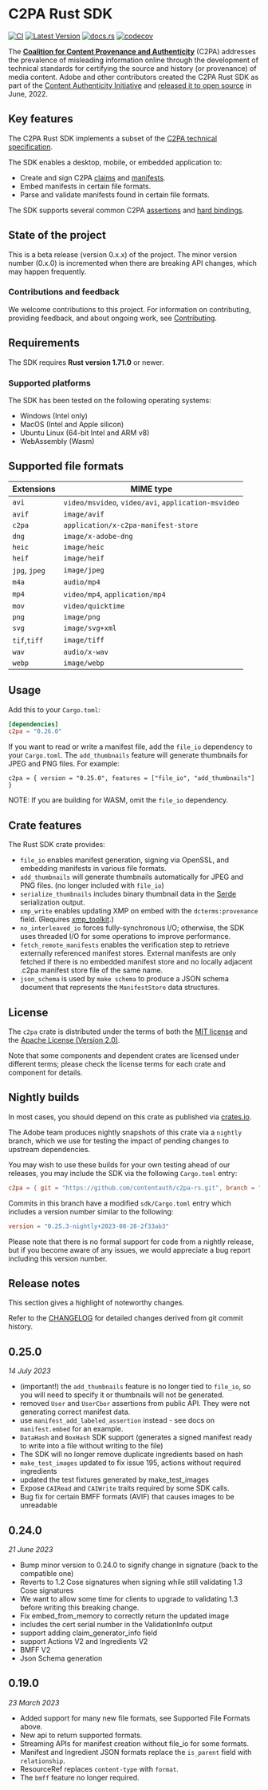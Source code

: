 # C2PA Rust SDK

[![CI](https://github.com/contentauth/c2pa-rs/actions/workflows/ci.yml/badge.svg)](https://github.com/contentauth/c2pa-rs/actions/workflows/ci.yml) [![Latest Version](https://img.shields.io/crates/v/c2pa.svg)](https://crates.io/crates/c2pa) [![docs.rs](https://img.shields.io/docsrs/c2pa)](https://docs.rs/c2pa/) [![codecov](https://codecov.io/gh/contentauth/c2pa-rs/branch/main/graph/badge.svg?token=YVHWI19EGN)](https://codecov.io/gh/contentauth/c2pa-rs)

The **[Coalition for Content Provenance and Authenticity](https://c2pa.org)** (C2PA) addresses the prevalence of misleading information online through the development of technical standards for certifying the source and history (or provenance) of media content. Adobe and other contributors created the C2PA Rust SDK as part of the [Content Authenticity Initiative](https://contentauthenticity.org) and [released it to open source](https://contentauthenticity.org/blog/cai-releases-suite-of-open-source-tools-to-advance-digital-content-provenance) in June, 2022.

## Key features

The C2PA Rust SDK implements a subset of the [C2PA technical specification](https://c2pa.org/specifications/specifications/1.3/specs/C2PA_Specification.html).

The SDK enables a desktop, mobile, or embedded application to:
* Create and sign C2PA [claims](https://c2pa.org/specifications/specifications/1.3/specs/C2PA_Specification.html#_claims) and [manifests](https://c2pa.org/specifications/specifications/1.3/specs/C2PA_Specification.html#_manifests).
* Embed manifests in certain file formats.
* Parse and validate manifests found in certain file formats.

The SDK supports several common C2PA [assertions](https://c2pa.org/specifications/specifications/1.3/specs/C2PA_Specification.html#_c2pa_standard_assertions) and [hard bindings](https://c2pa.org/specifications/specifications/1.3/specs/C2PA_Specification.html#_hard_bindings).

## State of the project

This is a beta release (version 0.x.x) of the project. The minor version number (0.x.0) is incremented when there are breaking API changes, which may happen frequently.

### Contributions and feedback

We welcome contributions to this project.  For information on contributing, providing feedback, and about ongoing work, see [Contributing](https://github.com/contentauth/c2pa-js/blob/main/CONTRIBUTING.md).

## Requirements

The SDK requires **Rust version 1.71.0** or newer.

### Supported platforms

The SDK has been tested on the following operating systems:

* Windows (Intel only)
* MacOS (Intel and Apple silicon)
* Ubuntu Linux (64-bit Intel and ARM v8)
* WebAssembly (Wasm)

## Supported file formats

 | Extensions    | MIME type                                           |
 | ------------- | --------------------------------------------------- |
 | `avi`         | `video/msvideo`, `video/avi`, `application-msvideo` |
 | `avif`        | `image/avif`                                        |
 | `c2pa`        | `application/x-c2pa-manifest-store`                 |
 | `dng`         | `image/x-adobe-dng`                                 |
 | `heic`        | `image/heic`                                        |
 | `heif`        | `image/heif`                                        |
 | `jpg`, `jpeg` | `image/jpeg`                                        |
 | `m4a`         | `audio/mp4`                                         |
 | `mp4`         | `video/mp4`, `application/mp4`                      |
 | `mov`         | `video/quicktime`                                   |
 | `png`         | `image/png`                                         |
 | `svg`         | `image/svg+xml`                                     |
 | `tif`,`tiff`  | `image/tiff`                                        |
 | `wav`         | `audio/x-wav`                                       |
 | `webp`        | `image/webp`                                        |

## Usage

Add this to your `Cargo.toml`:

```toml
[dependencies]
c2pa = "0.26.0"
```

If you want to read or write a manifest file, add the `file_io` dependency to your `Cargo.toml`.
The `add_thumbnails` feature will generate thumbnails for JPEG and PNG files.
 For example:
```
c2pa = { version = "0.25.0", features = ["file_io", "add_thumbnails"] }
```

NOTE: If you are building for WASM, omit the `file_io` dependency.

## Crate features

The Rust SDK crate provides:

* `file_io` enables manifest generation, signing via OpenSSL, and embedding manifests in various file formats.
* `add_thumbnails` will generate thumbnails automatically for JPEG and PNG files. (no longer included with `file_io`)
* `serialize_thumbnails` includes binary thumbnail data in the [Serde](https://serde.rs/) serialization output.
* `xmp_write` enables updating XMP on embed with the `dcterms:provenance` field. (Requires [xmp_toolkit](https://crates.io/crates/xmp_toolkit).)
* `no_interleaved_io` forces fully-synchronous I/O; otherwise, the SDK uses threaded I/O for some operations to improve performance.
* `fetch_remote_manifests` enables the verification step to retrieve externally referenced manifest stores.  External manifests are only fetched if there is no embedded manifest store and no locally adjacent .c2pa manifest store file of the same name.
* `json_schema` is used by `make schema` to produce a JSON schema document that represents the `ManifestStore` data structures.

## License

The `c2pa` crate is distributed under the terms of both the [MIT license](https://github.com/contentauth/c2pa-rs/blob/main/LICENSE-MIT) and the [Apache License (Version 2.0)](https://github.com/contentauth/c2pa-rs/blob/main/LICENSE-APACHE).

Note that some components and dependent crates are licensed under different terms; please check the license terms for each crate and component for details.

## Nightly builds

In most cases, you should depend on this crate as published via [crates.io](https://crates.io/crates/c2pa).

The Adobe team produces nightly snapshots of this crate via a `nightly` branch, which we use for testing the impact of pending changes to upstream dependencies.

You may wish to use these builds for your own testing ahead of our releases, you may include the SDK via the following `Cargo.toml` entry:

```toml
c2pa = { git = "https://github.com/contentauth/c2pa-rs.git", branch = "nightly", features = [...]}
```

Commits in this branch have a modified `sdk/Cargo.toml` entry which includes a version number similar to the following:

```toml
version = "0.25.3-nightly+2023-08-28-2f33ab3"
```

Please note that there is no formal support for code from a nightly release, but if you become aware of any issues, we would appreciate a bug report including this version number.

## Release notes

This section gives a highlight of noteworthy changes.

Refer to the [CHANGELOG](https://github.com/contentauth/c2pa-rs/blob/main/CHANGELOG.md) for detailed changes derived from git commit history.


## 0.25.0
_14 July 2023_
* (important!) the `add_thumbnails` feature is no longer tied to `file_io`, so you will need to specify it or thumbnails will not be generated.
* removed `User` and `UserCbor` assertions from public API. They were not generating correct manifest data.
* use `manifest_add_labeled_assertion` instead - see docs on `manifest.embed` for an example.
* `DataHash` and `BoxHash` SDK support (generates a signed manifest ready to write into a file without writing to the file)
* The SDK will no longer remove duplicate ingredients based on hash
* `make_test_images` updated to fix issue 195, actions without required ingredients
* updated the test fixtures generated by make_test_images
* Expose `CAIRead` and `CAIWrite` traits required by some SDK calls.
* Bug fix for certain BMFF formats (AVIF) that causes images to be unreadable

## 0.24.0
_21 June 2023_
* Bump minor version to 0.24.0 to signify change in signature (back to the compatible one)
* Reverts to 1.2 Cose signatures when signing while still validating 1.3 Cose signatures
* We want to allow some time for clients to upgrade to validating 1.3 before writing this breaking change.
* Fix embed_from_memory to correctly return the updated image
* includes the cert serial number in the ValidationInfo output
* support adding claim_generator_info field
* support Actions V2 and Ingredients V2
* BMFF V2
* Json Schema generation

## 0.19.0
_23 March 2023_

* Added support for many new file formats, see Supported File Formats above.
* New api to return supported formats.
* Streaming APIs for manifest creation without file_io for some formats.
* Manifest and Ingredient JSON formats replace the `is_parent` field with `relationship`.
* ResourceRef replaces `content-type` with `format`.
* The `bmff` feature no longer required.
